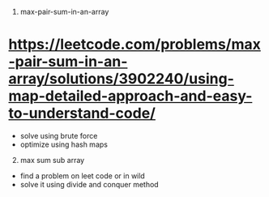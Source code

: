 1) max-pair-sum-in-an-array
# https://leetcode.com/problems/max-pair-sum-in-an-array/solutions/3902240/using-map-detailed-approach-and-easy-to-understand-code/
- solve using brute force
- optimize using hash maps
2) max sum sub array 
- find a problem on leet code or in wild
- solve it using divide and conquer method
